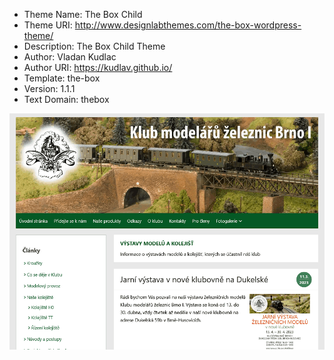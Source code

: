 - Theme Name:   The Box Child
- Theme URI:    http://www.designlabthemes.com/the-box-wordpress-theme/
- Description:  The Box Child Theme
- Author:       Vladan Kudlac
- Author URI:   https://kudlav.github.io/
- Template:     the-box
- Version:      1.1.1
- Text Domain:  thebox

![kmz-brno.cz screenshot](screenshot.png)
